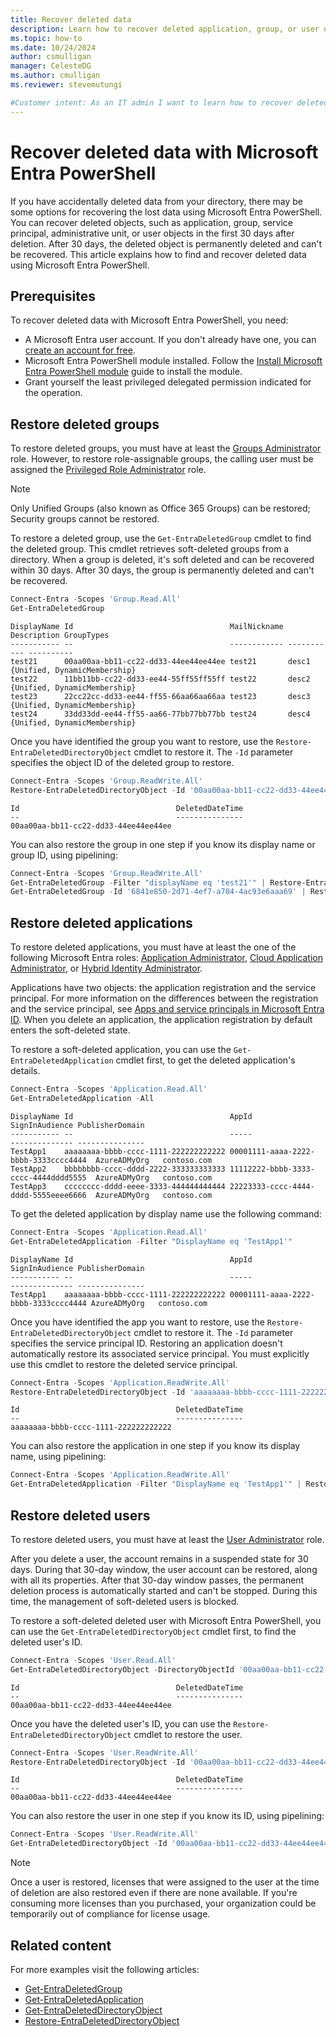 ```yaml
---
title: Recover deleted data
description: Learn how to recover deleted application, group, or user objects with Microsoft Entra PowerShell.
ms.topic: how-to
ms.date: 10/24/2024
author: csmulligan
manager: CelesteDG
ms.author: cmulligan
ms.reviewer: stevemutungi

#Customer intent: As an IT admin I want to learn how to recover deleted data in Microsoft Entra PowerShell so that I can restore deleted objects in my organization.
---
```


# Recover deleted data with Microsoft Entra PowerShell

If you have accidentally deleted data from your directory, there may be some options for recovering the lost data using Microsoft Entra PowerShell. You can recover deleted objects, such as application, group, service principal, administrative unit, or user objects in the first 30 days after deletion. After 30 days, the deleted object is permanently deleted and can't be recovered.
This article explains how to find and recover deleted data using Microsoft Entra PowerShell.

## Prerequisites

To recover deleted data with Microsoft Entra PowerShell, you need:

- A Microsoft Entra user account. If you don't already have one, you can [create an account for free](https://azure.microsoft.com/free/?WT.mc_id=A261C142F).
- Microsoft Entra PowerShell module installed. Follow the [Install Microsoft Entra PowerShell module](installation.md) guide to install the module.
- Grant yourself the least privileged delegated permission indicated for the operation.

## Restore deleted groups

To restore deleted groups, you must have at least the [Groups Administrator](/entra/identity/role-based-access-control/permissions-reference#groups-administrator) role. However, to restore role-assignable groups, the calling user must be assigned the [Privileged Role Administrator](/entra/identity/role-based-access-control/permissions-reference#privileged-role-administrator) role.

> [!NOTE]
> Only Unified Groups (also known as Office 365 Groups) can be restored; Security groups cannot be restored.

To restore a deleted group, use the `Get-EntraDeletedGroup` cmdlet to find the deleted group. This cmdlet retrieves soft-deleted groups from a directory. When a group is deleted, it's soft deleted and can be recovered within 30 days. After 30 days, the group is permanently deleted and can't be recovered.

```powershell
Connect-Entra -Scopes 'Group.Read.All'
Get-EntraDeletedGroup
```

```Output
DisplayName Id                                   MailNickname Description GroupTypes
----------- --                                   ------------ ----------- ----------
test21      00aa00aa-bb11-cc22-dd33-44ee44ee44ee test21       desc1       {Unified, DynamicMembership}
test22      11bb11bb-cc22-dd33-ee44-55ff55ff55ff test22       desc2       {Unified, DynamicMembership}
test23      22cc22cc-dd33-ee44-ff55-66aa66aa66aa test23       desc3       {Unified, DynamicMembership}
test24      33dd33dd-ee44-ff55-aa66-77bb77bb77bb test24       desc4       {Unified, DynamicMembership}
```

Once you have identified the group you want to restore, use the `Restore-EntraDeletedDirectoryObject` cmdlet to restore it. The `-Id` parameter specifies the object ID of the deleted group to restore.

```powershell
Connect-Entra -Scopes 'Group.ReadWrite.All' 
Restore-EntraDeletedDirectoryObject -Id '00aa00aa-bb11-cc22-dd33-44ee44ee44ee'
```

```Output
Id                                   DeletedDateTime
--                                   ---------------
00aa00aa-bb11-cc22-dd33-44ee44ee44ee
```

You can also restore the group in one step if you know its display name or group ID, using pipelining:

```powershell
Connect-Entra -Scopes 'Group.ReadWrite.All' 
Get-EntraDeletedGroup -Filter "displayName eq 'test21'" | Restore-EntraDeletedDirectoryObject #if you know the display name
Get-EntraDeletedGroup -Id '6841e850-2d71-4ef7-a704-4ac93e6aaa69' | Restore-EntraDeletedDirectoryObject #if you know the group ID
```

## Restore deleted applications

To restore deleted applications, you must have at least the one of the following Microsoft Entra roles: [Application Administrator](/entra/identity/role-based-access-control/permissions-reference#application-administrator), [Cloud Application Administrator](/entra/identity/role-based-access-control/permissions-reference#cloud-application-administrator), or [Hybrid Identity Administrator](/entra/identity/role-based-access-control/permissions-reference#hybrid-identity-administrator).  

Applications have two objects: the application registration and the service principal. For more information on the differences between the registration and the service principal, see [Apps and service principals in Microsoft Entra ID](/entra/identity-platform/app-objects-and-service-principals).
When you delete an application, the application registration by default enters the soft-deleted state. 

To restore a soft-deleted application, you can use the `Get-EntraDeletedApplication` cmdlet first, to get the deleted application's details.

```powershell
Connect-Entra -Scopes 'Application.Read.All'
Get-EntraDeletedApplication -All
```

```Output
DisplayName Id                                   AppId                                 SignInAudience PublisherDomain
----------- --                                   -----                                 -------------- ---------------
TestApp1    aaaaaaaa-bbbb-cccc-1111-222222222222 00001111-aaaa-2222-bbbb-3333cccc4444  AzureADMyOrg   contoso.com
TestApp2    bbbbbbbb-cccc-dddd-2222-333333333333 11112222-bbbb-3333-cccc-4444dddd5555  AzureADMyOrg   contoso.com
TestApp3    cccccccc-dddd-eeee-3333-444444444444 22223333-cccc-4444-dddd-5555eeee6666  AzureADMyOrg   contoso.com
```

To get the deleted application by display name use the following command:

```powershell
Connect-Entra -Scopes 'Application.Read.All'
Get-EntraDeletedApplication -Filter "DisplayName eq 'TestApp1'"
```

```Output
DisplayName Id                                   AppId                                SignInAudience PublisherDomain
----------- --                                   -----                                -------------- ---------------
TestApp1    aaaaaaaa-bbbb-cccc-1111-222222222222 00001111-aaaa-2222-bbbb-3333cccc4444 AzureADMyOrg   contoso.com
```

Once you have identified the app you want to restore, use the `Restore-EntraDeletedDirectoryObject` cmdlet to restore it. The `-Id` parameter specifies the service principal ID. 
Restoring an application doesn't automatically restore its associated service principal. You must explicitly use this cmdlet to restore the deleted service principal.

```powershell
Connect-Entra -Scopes 'Application.ReadWrite.All' 
Restore-EntraDeletedDirectoryObject -Id 'aaaaaaaa-bbbb-cccc-1111-222222222222'
```

```Output
Id                                   DeletedDateTime
--                                   ---------------
aaaaaaaa-bbbb-cccc-1111-222222222222
```

You can also restore the application in one step if you know its display name, using pipelining:

```powershell
Connect-Entra -Scopes 'Application.ReadWrite.All' 
Get-EntraDeletedApplication -Filter "DisplayName eq 'TestApp1'" | Restore-EntraDeletedDirectoryObject
```

## Restore deleted users

To restore deleted users, you must have at least the [User Administrator](/entra/identity/role-based-access-control/permissions-reference#user-administrator) role.

After you delete a user, the account remains in a suspended state for 30 days. During that 30-day window, the user account can be restored, along with all its properties. After that 30-day window passes, the permanent deletion process is automatically started and can't be stopped. During this time, the management of soft-deleted users is blocked.

To restore a soft-deleted deleted user with Microsoft Entra PowerShell, you can use the `Get-EntraDeletedDirectoryObject` cmdlet first, to find the deleted user's ID.

```powershell
Connect-Entra -Scopes 'User.Read.All'
Get-EntraDeletedDirectoryObject -DirectoryObjectId '00aa00aa-bb11-cc22-dd33-44ee44ee44ee'
```

```Output
Id                                   DeletedDateTime
--                                   ---------------
00aa00aa-bb11-cc22-dd33-44ee44ee44ee 
```

Once you have the deleted user's ID, you can use the `Restore-EntraDeletedDirectoryObject` cmdlet to restore the user.

```powershell
Connect-Entra -Scopes 'User.ReadWrite.All'
Restore-EntraDeletedDirectoryObject -Id '00aa00aa-bb11-cc22-dd33-44ee44ee44ee' 
```

```Output
Id                                   DeletedDateTime
--                                   ---------------
00aa00aa-bb11-cc22-dd33-44ee44ee44ee
```

You can also restore the user in one step if you know its ID, using pipelining:

```powershell
Connect-Entra -Scopes 'User.ReadWrite.All'
Get-EntraDeletedDirectoryObject -Id '00aa00aa-bb11-cc22-dd33-44ee44ee44ee' | Restore-EntraDeletedDirectoryObject
```

> [!NOTE]
> Once a user is restored, licenses that were assigned to the user at the time of deletion are also restored even if there are none available. If you're consuming more licenses than you purchased, your organization could be temporarily out of compliance for license usage.

## Related content

For more examples visit the following articles:

- [Get-EntraDeletedGroup](/powershell/module/microsoft.graph.entra/get-entradeletedgroup?)
- [Get-EntraDeletedApplication](/powershell/module/microsoft.graph.entra/get-entradeletedapplication)
- [Get-EntraDeletedDirectoryObject](/powershell/module/microsoft.graph.entra/get-entradeleteddirectoryobject?)
- [Restore-EntraDeletedDirectoryObject](/powershell/module/microsoft.graph.entra/restore-entradeleteddirectoryobject)

